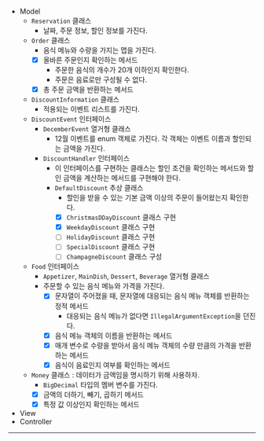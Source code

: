 - Model
  - `Reservation` 클래스
    - 날짜, 주문 정보, 할인 정보를 가진다.
  - `Order` 클래스
    - 음식 메뉴와 수량을 가지는 맵을 가진다.
    - [x] 올바른 주문인지 확인하는 메서드
      - 주문한 음식의 개수가 20개 이하인지 확인한다.
      - 주문은 음료로만 구성될 수 없다.
    - [x] 총 주문 금액을 반환하는 메서드
  - `DiscountInformation` 클래스
    - 적용되는 이벤트 리스트를 가진다.
  - `DiscountEvent` 인터페이스
    - `DecemberEvent` 열거형 클래스
      - 12월 이벤트를 enum 객체로 가진다. 각 객체는 이벤트 이름과 할인되는 금액을 가진다.
    - `DiscountHandler` 인터페이스
      - 이 인터페이스를 구현하는 클래스는 할인 조건을 확인하는 메서드와 할인 금액을 계산하는 메서드를 구현해야 한다.
      - `DefaultDiscount` 추상 클래스
        - 할인을 받을 수 있는 기본 금액 이상의 주문이 들어왔는지 확인한다.
        - [x] `ChristmasDDayDiscount` 클래스 구현
        - [x] `WeekdayDiscount` 클래스 구현
        - [ ] `HolidayDiscount` 클래스 구현
        - [ ] `SpecialDiscount` 클래스 구현
        - [ ] `ChampagneDiscount` 클래스 구성
  - `Food` 인터페이스
    - `Appetizer`, `MainDish`, `Dessert`, `Beverage` 열거형 클래스
    - 주문할 수 있는 음식 메뉴와 가격을 가진다.
      - [x] 문자열이 주어졌을 때, 문자열에 대응되는 음식 메뉴 객체를 반환하는 정적 메서드
        - 대응되는 음식 메뉴가 없다면 `IllegalArgumentException`을 던진다.
      - [x] 음식 메뉴 객체의 이름을 반환하는 메서드
      - [x] 매개 변수로 수량을 받아서 음식 메뉴 객체의 수량 만큼의 가격을 반환하는 메서드
      - [x] 음식이 음료인지 여부를 확인하는 메서드
  - `Money` 클래스 : 데이터가 금액임을 명시하기 위해 사용하자.
    - `BigDecimal` 타입의 멤버 변수를 가진다.
    - [x] 금액의 더하기, 빼기, 곱하기 메서드
    - [x] 특정 값 이상인지 확인하는 메서드
- View
- Controller

---